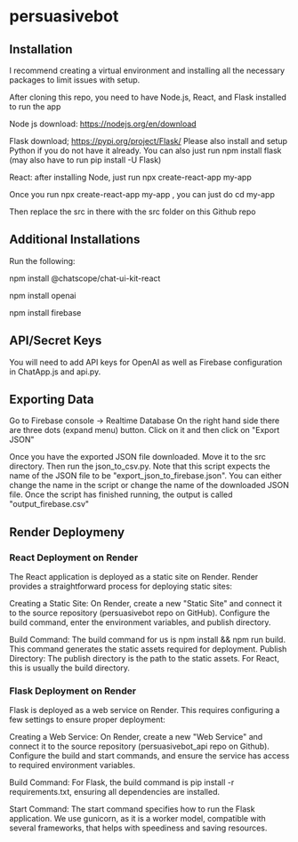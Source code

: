 # persuasivebot

## Installation
I recommend creating a virtual environment and installing all the necessary packages to limit issues with setup.

After cloning this repo, you need to have Node.js, React, and Flask installed to run the app

Node js download: https://nodejs.org/en/download

Flask download; https://pypi.org/project/Flask/
Please also install and setup Python if  you do not have it already.
You can also just run npm install flask (may also have to run pip install -U Flask)

React: after installing Node, just run npx create-react-app my-app

Once you run npx create-react-app my-app , you can just do
cd my-app

Then replace the src in there with the src folder on this Github repo

## Additional Installations

Run the following:

npm install @chatscope/chat-ui-kit-react

npm install openai

npm install firebase

## API/Secret Keys
You will need to add API keys for OpenAI as well as Firebase configuration in ChatApp.js and api.py.

## Exporting Data
Go to Firebase console -> Realtime Database
On the right hand side there are three dots (expand menu) button. Click on it and then click on "Export JSON"

Once you have the exported JSON file downloaded. Move it to the src directory. Then run the json_to_csv.py. Note that this script expects the name of the JSON file to be "export_json_to_firebase.json". You can either change the name in the script or change the name of the downloaded JSON file. Once the script has finished running, the output is called "output_firebase.csv"


## Render Deploymeny

### React Deployment on Render

The React application is deployed as a static site on Render. Render provides a straightforward process for deploying static sites:

Creating a Static Site: On Render, create a new "Static Site" and connect it to the source repository (persuasivebot repo on GitHub). Configure the build command, enter the environment variables, and publish directory.

Build Command: The build command for us is npm install && npm run build. This command generates the static assets required for deployment.
Publish Directory: The publish directory is the path to the static assets. For React, this is usually the build directory.

### Flask Deployment on Render

Flask is deployed as a web service on Render. This requires configuring a few settings to ensure proper deployment:

Creating a Web Service: On Render, create a new "Web Service" and connect it to the source repository (persuasivebot_api repo on Github). Configure the build and start commands, and ensure the service has access to required environment variables.

Build Command: For Flask, the build command is pip install -r requirements.txt, ensuring all dependencies are installed.

Start Command: The start command specifies how to run the Flask application. We use gunicorn, as it is a worker model, compatible with several frameworks, that helps with speediness and saving resources.
